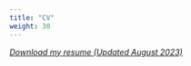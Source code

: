 ```yaml
---
title: "CV"
weight: 30
---
```


[_Download my resume (Updated August 2023)_](/files/CV_Seropian_Thomas_202308.pdf)
